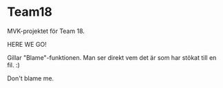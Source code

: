 Team18
======

MVK-projektet för Team 18.

HERE WE GO!

Gillar "Blame"-funktionen. Man ser direkt vem det är som har stökat till en fil. :)

Don't blame me.

